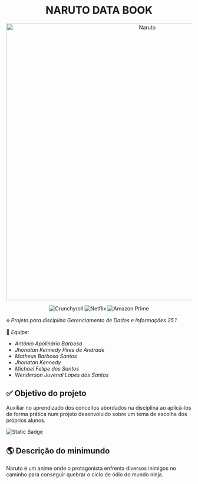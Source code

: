 <h1 align="center"> NARUTO DATA BOOK </h1>

<p align="center">
  <img src="https://m.media-amazon.com/images/I/81QKx-T4NuL.jpg" alt="Naruto" height="750">
</p>

<p align="center">
  <img alt= Crunchyroll src="https://img.shields.io/badge/Crunchyroll-F47521?style=for-the-badge&logo=crunchyroll&logoColor=white">
  <img alt="Netflix" src="https://img.shields.io/badge/Netflix-E50914?style=for-the-badge&logo=netflix&logoColor=white">
  <img alt="Amazon Prime" src="https://img.shields.io/badge/Amazon%20Prime-0F79AF?style=for-the-badge&logo=amazonprime&logoColor=white">
</p>

𖦹 *Projeto para disciplina Gerenciamento de Dados e Informações 25.1*

🥷 *Equipe:*

- *Antônio Apolinário Barbosa*
- *Jhonatan Kennedy Pires de Andrade*
- *Matheus Barbosa Santos*
- *Jhonatan Kennedy*
- *Michael Felipe dos Santos*
- *Wenderson Juvenal Lopes dos Santos*

## ✅ Objetivo do projeto
Auxiliar no aprendizado dos conceitos abordados na disciplina ao aplicá-los de forma prática num projeto desenvolvido sobre um tema de escolha dos próprios alunos.

![Static Badge](http://img.shields.io/static/v1?style=for-the-badge&label=STATUS&message=EM%20DESENVOLVIMENTO&color=GREEN&style=for-the-badge)

## 🌎 Descrição do minimundo
Naruto é um anime onde o protagonista enfrenta diversos inimigos no caminho para conseguir quebrar o ciclo de ódio do mundo ninja.